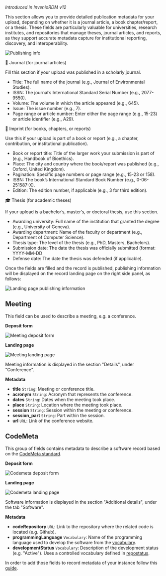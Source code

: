 _Introduced in InvenioRDM v12_

This section allows you to provide detailed publication metadata for your upload, depending on whether it is a journal article, a book chapter/report, or a thesis.
These fields are particularly valuable for universities, research institutes, and repositories that manage theses, journal articles, and reports, as they support accurate metadata capture for institutional reporting, discovery, and interoperability.

![Publishing info](../imgs/records/publishing-info.png)

📰 Journal (for journal articles)

Fill this section if your upload was published in a scholarly journal. 

* Title: The full name of the journal (e.g., Journal of Environmental Studies).
* ISSN: The journal’s International Standard Serial Number (e.g., 2077-9550).
* Volume: The volume in which the article appeared (e.g., 645).
* Issue: The issue number (e.g., 7).
* Page range or article number: Enter either the page range (e.g., 15-23) or article identifier (e.g., A29).

📖 Imprint (for books, chapters, or reports)

Use this if your upload is part of a book or report (e.g., a chapter, contribution, or institutional publication).

* Book or report title: Title of the larger work your submission is part of (e.g., Handbook of Bioethics).
* Place: The city and country where the book/report was published (e.g., Oxford, United Kingdom).
* Pagination: Specific page numbers or page range (e.g., 15-23 or 158).
* ISBN: The book’s International Standard Book Number (e.g., 0-06-251587-X).
* Edition: The edition number, if applicable (e.g., 3 for third edition).

🎓 Thesis (for academic theses)

If your upload is a bachelor’s, master’s, or doctoral thesis, use this section.

* Awarding university: Full name of the institution that granted the degree (e.g., University of Geneva).
* Awarding department: Name of the faculty or department (e.g., Department of Computer Science).
* Thesis type: The level of the thesis (e.g., PhD, Masters, Bachelors).
* Submission date: The date the thesis was officially submitted (format: YYYY-MM-DD
* Defense date: The date the thesis was defended (if applicable).

Once the fields are filled and the record is published, publishing information will be displayed on the record landing page on the right side panel, as follows:

![Landing page publishing information](../imgs/records/publishing-info-landing-page.png)


## Meeting

This field can be used to describe a meeting, e.g. a conference.

**Deposit form**

![Meeting deposit form](../imgs/records/meeting_deposit_form.png)

**Landing page**

![Meeting landing page](../imgs/records/meeting_landing_page.png)

Meeting information is displayed in the section "Details", under "Conference".

**Metadata**

- **title** `String`: Meeting or conference title.
- **acronym** `String`: Acronym that represents the conference.
- **dates** `String`: Dates when the meeting took place.
- **place** `String`: Location where the meeting took place.
- **session** `String`: Session within the meeting or conference.
- **session_part** `String`: Part within the session.
- **url** `URL`: Link of the conference website.

## CodeMeta

This group of fields contains metadata to describe a software record based on the [CodeMeta standard](https://codemeta.github.io/index.html).

**Deposit form**

![Codemeta deposit form](../imgs/records/codemeta_deposit_form.png)

**Landing page**

![Codemeta landing page](../imgs/records/codemeta_landing_page.png)

Software information is displayed in the section "Additional details", under the tab "Software".

**Metadata**

- **codeRepository** `URL`: Link to the repository where the related code is located (e.g. Github).
- **programmingLanguage** `Vocabulary`: Name of the programming language used to develop the software from the [vocabulary](https://github.com/inveniosoftware/invenio-rdm-records/blob/e64dd0b81757a391584e63d162d5e6caf6780637/invenio_rdm_records/fixtures/data/vocabularies/contrib/codemeta/programming_languages.yaml).
- **developmentStatus** `Vocabulary`: Description of the development status (e.g. "Active"). Uses a controlled vocabulary defined in [repostatus](http://www.repostatus.org/).


In order to add those fields to record metadata of your instance follow this [guide](../../operate/customize/metadata/optional_fields.md).


